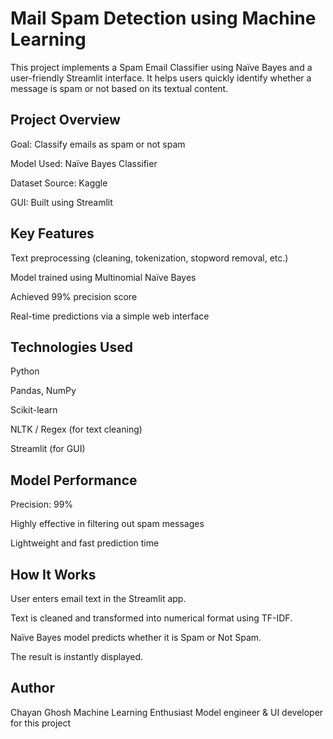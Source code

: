 # Mail Spam Detection using Machine Learning
This project implements a Spam Email Classifier using Naïve Bayes and a user-friendly Streamlit interface. It helps users quickly identify whether a message is spam or not based on its textual content.

## Project Overview
Goal: Classify emails as spam or not spam

Model Used: Naïve Bayes Classifier

Dataset Source: Kaggle

GUI: Built using Streamlit

## Key Features
Text preprocessing (cleaning, tokenization, stopword removal, etc.)

Model trained using Multinomial Naïve Bayes

Achieved 99% precision score

Real-time predictions via a simple web interface

## Technologies Used
Python

Pandas, NumPy

Scikit-learn

NLTK / Regex (for text cleaning)

Streamlit (for GUI)


## Model Performance
Precision: 99%

Highly effective in filtering out spam messages

Lightweight and fast prediction time

## How It Works
User enters email text in the Streamlit app.

Text is cleaned and transformed into numerical format using TF-IDF.

Naïve Bayes model predicts whether it is Spam or Not Spam.

The result is instantly displayed.

## Author
Chayan Ghosh
Machine Learning Enthusiast
Model engineer & UI developer for this project
